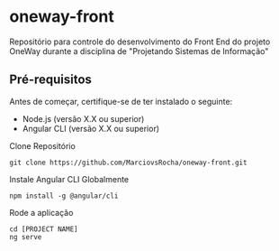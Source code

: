 # oneway-front
Repositório para controle do desenvolvimento do Front End do projeto OneWay durante a disciplina de "Projetando Sistemas de Informação"


## Pré-requisitos

Antes de começar, certifique-se de ter instalado o seguinte:

- Node.js (versão X.X ou superior)
- Angular CLI (versão X.X ou superior)

Clone Repositório

```
git clone https://github.com/MarciovsRocha/oneway-front.git
```

Instale Angular CLI Globalmente

```
npm install -g @angular/cli
```

Rode a aplicação

```
cd [PROJECT NAME]
ng serve
```
